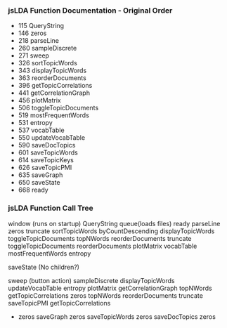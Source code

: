 ### jsLDA Function Documentation - Original Order

- 115 QueryString
- 146 zeros
- 218 parseLine
- 260 sampleDiscrete
- 271 sweep
- 326 sortTopicWords
- 343 displayTopicWords
- 363 reorderDocuments
- 396 getTopicCorrelations
- 441 getCorrelationGraph
- 456 plotMatrix
- 506 toggleTopicDocuments
- 519 mostFrequentWords
- 531 entropy
- 537 vocabTable
- 550 updateVocabTable
- 590 saveDocTopics
- 601 saveTopicWords
- 614 saveTopicKeys
- 626 saveTopicPMI
- 635 saveGraph
- 650 saveState
- 668 ready

### jsLDA Function Call Tree
window (runs on startup)
  QueryString
  queue(loads files)
    ready
        parseLine
          zeros
          truncate
        sortTopicWords
          byCountDescending
        displayTopicWords
          toggleTopicDocuments
          topNWords
            reorderDocuments
              truncate
        toggleTopicDocuments
          reorderDocuments
        plotMatrix
        vocabTable
          mostFrequentWords
          entropy

saveState (No children?)

sweep (button action)
  sampleDiscrete
  displayTopicWords
  updateVocabTable
      entropy
  plotMatrix
    getCorrelationGraph
      topNWords
    getTopicCorrelations
      zeros
      topNWords
  reorderDocuments
    truncate
saveTopicPMI
  getTopicCorrelations
-   zeros
saveGraph
  zeros
saveTopicWords
  zeros
saveDocTopics
  zeros
